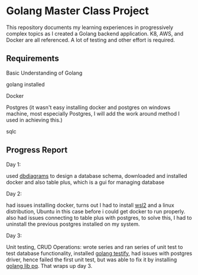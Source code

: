 # Golang Master Class Project

This repository documents my learning experiences in progressively complex topics as I created a Golang backend application. K8, AWS, and Docker are all referenced. A lot of testing and other effort is required.

## Requirements
Basic Understanding of Golang

golang installed

Docker

Postgres (it wasn't easy installing docker and postgres on windows machine, most especially Postgres, I will add the work around method I used in achieving this.)

sqlc

## Progress Report

Day 1:

used [dbdiagrams](https://dbdiagram.io) to design a database schema, downloaded 
and installed docker and also table plus, which is a gui for managing database

Day 2: 

had issues installing docker, turns out I had to install [wsl2](https://docs.docker.com/desktop/wsl/) and a linux distribution, Ubuntu in this case before i could get docker to run properly. also had issues connecting to table plus with postgres, to solve this, I had to uninstall the previous postgres installed on my system.

Day 3:

Unit testing, CRUD Operations: wrote series and ran series of unit test to test database functionality, installed [golang testify](https://github.com/stretchr/testify), had issues with postgres driver, hence failed the first unit test, but was able to fix it by installing [golang lib pq](https://github.com/lib/pq). That wraps up day 3.